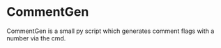 # CommentGen
CommentGen is a small py script which generates comment flags with a number via the cmd. 

